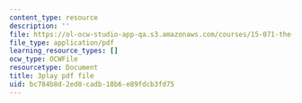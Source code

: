 ```yaml
---
content_type: resource
description: ''
file: https://ol-ocw-studio-app-qa.s3.amazonaws.com/courses/15-071-the-analytics-edge-spring-2017/bc784b8d2ed8cadb18b6e89fdcb3fd75_5CExAUWzHEQ.pdf
file_type: application/pdf
learning_resource_types: []
ocw_type: OCWFile
resourcetype: Document
title: 3play pdf file
uid: bc784b8d-2ed8-cadb-18b6-e89fdcb3fd75
---
```

